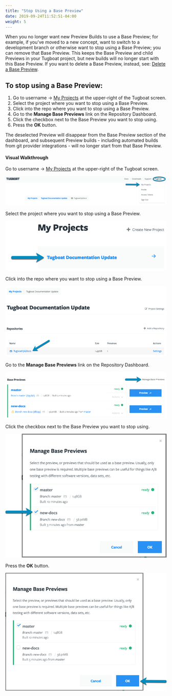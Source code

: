 ```yaml
---
title: "Stop Using a Base Preview"
date: 2019-09-24T11:52:51-04:00
weight: 5
---
```


When you no longer want new Preview Builds to use a Base Preview; for example,
if you've moved to a new concept, want to switch to a development branch or
otherwise want to stop using a Base Preview; you can remove that Base Preview.
This keeps the Base Preview and child Previews in your Tugboat project, but new
builds will no longer start with this Base Preview. If you want to delete a Base
Preview, instead, see: [Delete a Base Preview](../delete-base-preview/).

## To stop using a Base Preview:

1. Go to username -> [My Projects](https://dashboard.tugboat.qa/projects) at the
   upper-right of the Tugboat screen.
2. Select the project where you want to stop using a Base Preview.
3. Click into the repo where you want to stop using a Base Preview.
4. Go to the **Manage Base Previews** link on the Repository Dashboard.
5. Click the checkbox next to the Base Preview you want to stop using.
6. Press the **OK** button.

The deselected Preview will disappear from the Base Preview section of the
dashboard, and subsequent Preview builds - including automated builds from git
provider integrations - will no longer start from that Base Preview.

#### Visual Walkthrough

Go to username -> [My Projects](https://dashboard.tugboat.qa/projects) at the
upper-right of the Tugboat screen.

![Go to username -> My Projects](/_images/go-to-user-my-projects.png)

Select the project where you want to stop using a Base Preview.

![Select the project](/_images/select-a-project.png)

Click into the repo where you want to stop using a Base Preview.

![Click into Tugboat repository](/_images/click-into-tugboat-repository.png)

Go to the **Manage Base Previews** link on the Repository Dashboard.

![Go to Manage Base Previews](/_images/stop-using-base-preview-manage-base-previews.png)

Click the checkbox next to the Base Preview you want to stop using.

![Click checkbox to deselect a Base Preview](/_images/stop-using-base-preview-click-checkbox.png)

Press the **OK** button.

![Press OK](/_images/stop-using-base-preview-press-ok.png)

